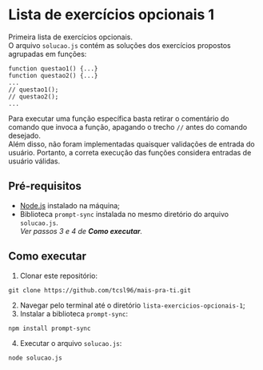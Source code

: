 # Lista de exercícios opcionais 1
Primeira lista de exercícios opcionais.  
O arquivo `solucao.js` contém as soluções dos exercícios propostos agrupadas em funções:
```
function questao1() {...}  
function questao2() {...}  
...  
// questao1();  
// questao2();  
...  
```
Para executar uma função específica basta retirar o comentário do comando que invoca a função, apagando o trecho `//` antes do comando desejado.  
Além disso, não foram implementadas quaisquer validações de entrada do usuário. Portanto, a correta execução das funções considera entradas de usuário válidas.
## Pré-requisitos
* [Node.js](https://nodejs.org/en/download) instalado na máquina;
* Biblioteca `prompt-sync` instalada no mesmo diretório do arquivo `solucao.js`.  
*Ver passos 3 e 4 de **Como executar**.*
## Como executar
1. Clonar este repositório:  
```
git clone https://github.com/tcsl96/mais-pra-ti.git
```
2. Navegar pelo terminal até o diretório `lista-exercicios-opcionais-1`;
3. Instalar a biblioteca `prompt-sync`:  
```
npm install prompt-sync
```
4. Executar o arquivo `solucao.js`:  
```
node solucao.js
```